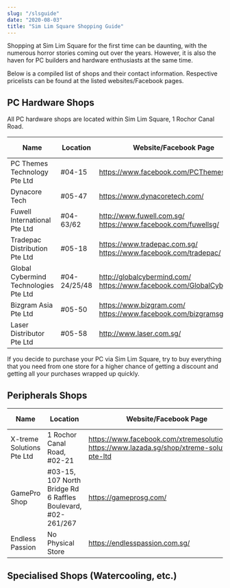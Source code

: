 ```yaml
---
slug: "/slsguide"
date: "2020-08-03"
title: "Sim Lim Square Shopping Guide"
---
```


Shopping at Sim Lim Square for the first time can be daunting, with the numerous horror stories coming out over the years. However, it is also the haven for PC builders and hardware enthusiasts at the same time.

Below is a compiled list of shops and their contact information. Respective pricelists can be found at the listed websites/Facebook pages. 

## PC Hardware Shops

All PC hardware shops are located within Sim Lim Square, 1 Rochor Canal Road.

| Name                          | Location     | Website/Facebook Page                                          | Contact Number  |
|-------------------------------|--------------|----------------------------------------------------------------|-----------------|
| PC Themes Technology Pte Ltd  | #04-15       | https://www.facebook.com/PCThemes/                             | 6339 8339       |
| Dynacore Tech                 | #05-47       | https://www.dynacoretech.com/                                  | 6493 1002       |
| Fuwell International Pte Ltd  | #04-63/62    | http://www.fuwell.com.sg/  https://www.facebook.com/fuwellsg/  | 6339 3901       |
| Tradepac Distribution Pte Ltd | #05-18       | https://www.tradepac.com.sg/ https://www.facebook.com/tradepac/| 6337 3376       |
| Global Cybermind Technologies Pte Ltd | #04-24/25/48 | http://globalcybermind.com/ https://www.facebook.com/GlobalCybermind/| 6251 2813 |
| Bizgram Asia Pte Ltd | #05-50 | https://www.bizgram.com/ https://www.facebook.com/bizgramsg/ | 87776955 (Whatsapp) |
| Laser Distributor Pte Ltd | #05-58 | http://www.laser.com.sg/ | 6336 2806|

If you decide to purchase your PC via Sim Lim Square, try to buy everything that you need from one store for a higher chance of getting a discount and getting all your purchases wrapped up quickly. 

## Peripherals Shops
| Name                          | Location     | Website/Facebook Page                                          | Contact Number  |
|-------------------------------|--------------|----------------------------------------------------------------|-----------------|
|X-treme Solutions Pte Ltd | 1 Rochor Canal Road, #02-21 | https://www.facebook.com/xtremesolutionzone/ https://www.lazada.sg/shop/xtreme-solution-pte-ltd |6338 9566 |
|GamePro Shop | #03-15, 107 North Bridge Rd <br> 6 Raffles Boulevard, #02-261/267 | https://gameprosg.com/ | 63386412 (Funan) 63386413 (Marina Square)|
|Endless Passion | No Physical Store | https://endlesspassion.com.sg/ | 83286692 |


## Specialised Shops (Watercooling, etc.)
